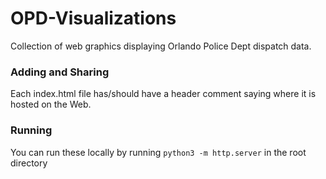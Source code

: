 # OPD-Visualizations
Collection of web graphics displaying Orlando Police Dept dispatch data.

### Adding and Sharing
Each index.html file has/should have a header comment saying where it is hosted on the Web.

### Running
You can run these locally by running ```python3 -m http.server``` in the root directory